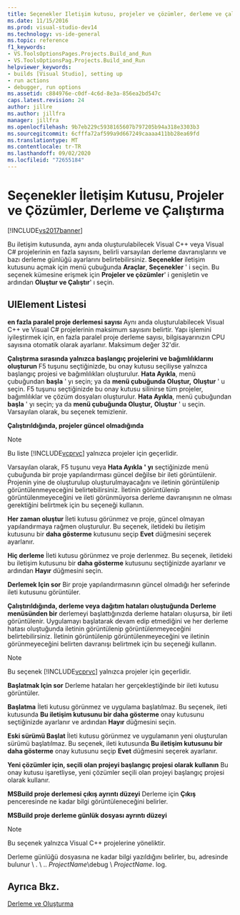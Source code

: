 ```yaml
---
title: Seçenekler Iletişim kutusu, projeler ve çözümler, derleme ve çalıştırma | Microsoft Docs
ms.date: 11/15/2016
ms.prod: visual-studio-dev14
ms.technology: vs-ide-general
ms.topic: reference
f1_keywords:
- VS.ToolsOptionsPages.Projects.Build_and_Run
- VS.ToolsOptionsPag.Projects.Build_and_Run
helpviewer_keywords:
- builds [Visual Studio], setting up
- run actions
- debugger, run options
ms.assetid: c884976e-c0df-4c6d-8e3a-856ea2bd547c
caps.latest.revision: 24
author: jillre
ms.author: jillfra
manager: jillfra
ms.openlocfilehash: 9b7eb229c5938165607b797205b94a318e3303b3
ms.sourcegitcommit: 6cfffa72af599a9d667249caaaa411bb28ea69fd
ms.translationtype: MT
ms.contentlocale: tr-TR
ms.lasthandoff: 09/02/2020
ms.locfileid: "72655184"
---
```

# <a name="options-dialog-box--projects-and-solutions-build-and-run"></a>Seçenekler İletişim Kutusu, Projeler ve Çözümler, Derleme ve Çalıştırma
[!INCLUDE[vs2017banner](../../includes/vs2017banner.md)]

Bu iletişim kutusunda, aynı anda oluşturulabilecek Visual C++ veya Visual C# projelerinin en fazla sayısını, belirli varsayılan derleme davranışlarını ve bazı derleme günlüğü ayarlarını belirtebilirsiniz. **Seçenekler** iletişim kutusunu açmak için menü çubuğunda **Araçlar**, **Seçenekler** ' i seçin. Bu seçenek kümesine erişmek için **Projeler ve çözümler**' i genişletin ve ardından **Oluştur ve Çalıştır**' ı seçin.

## <a name="uielement-list"></a>UIElement Listesi
 **en fazla paralel proje derlemesi sayısı** Aynı anda oluşturulabilecek Visual C++ ve Visual C# projelerinin maksimum sayısını belirtir. Yapı işlemini iyileştirmek için, en fazla paralel proje derleme sayısı, bilgisayarınızın CPU sayısına otomatik olarak ayarlanır. Maksimum değer 32'dir.

 **Çalıştırma sırasında yalnızca başlangıç projelerini ve bağımlılıklarını oluşturun** F5 tuşunu seçtiğinizde, bu onay kutusu seçiliyse yalnızca başlangıç projesi ve bağımlılıkları oluşturulur. **Hata Ayıkla**, menü çubuğundan **başla** ' yı seçin; ya da **menü çubuğunda Oluştur,** **Oluştur** ' u seçin. F5 tuşunu seçtiğinizde bu onay kutusu silinirse tüm projeler, bağımlılıklar ve çözüm dosyaları oluşturulur. **Hata Ayıkla**, menü çubuğundan **başla** ' yı seçin; ya da **menü çubuğunda Oluştur,** **Oluştur** ' u seçin. Varsayılan olarak, bu seçenek temizlenir.

 **Çalıştırıldığında, projeler güncel olmadığında**
 > [!NOTE]
> Bu liste [!INCLUDE[vcprvc](../../includes/vcprvc-md.md)] yalnızca projeler için geçerlidir.

 Varsayılan olarak, F5 tuşunu veya **Hata Ayıkla** **' yı** seçtiğinizde menü çubuğunda bir proje yapılandırması güncel değilse bir ileti görüntülenir. Projenin yine de oluşturulup oluşturulmayacağını ve iletinin görüntülenip görüntülenmeyeceğini belirtebilirsiniz. İletinin görüntülenip görüntülenmeyeceğini ve ileti görünmüyorsa derleme davranışının ne olması gerektiğini belirtmek için bu seçeneği kullanın.

 **Her zaman oluştur** İleti kutusu görünmez ve proje, güncel olmayan yapılandırmaya rağmen oluşturulur. Bu seçenek, iletideki bu iletişim kutusunu bir **daha gösterme** kutusunu seçip **Evet** düğmesini seçerek ayarlanır.

 **Hiç derleme** İleti kutusu görünmez ve proje derlenmez. Bu seçenek, iletideki bu iletişim kutusunu bir **daha gösterme** kutusunu seçtiğinizde ayarlanır ve ardından **Hayır** düğmesini seçin.

 **Derlemek Için sor** Bir proje yapılandırmasının güncel olmadığı her seferinde ileti kutusunu görüntüler.

 **Çalıştırıldığında, derleme veya dağıtım hataları oluştuğunda** **Derleme menüsünden bir** derlemeyi başlattığınızda derleme hataları oluşursa, bir ileti görüntülenir. Uygulamayı başlatarak devam edip etmediğini ve her derleme hatası oluştuğunda iletinin görüntülenip görüntülenmeyeceğini belirtebilirsiniz. İletinin görüntülenip görüntülenmeyeceğini ve iletinin görünmeyeceğini belirten davranışı belirtmek için bu seçeneği kullanın.

> [!NOTE]
> Bu seçenek [!INCLUDE[vcprvc](../../includes/vcprvc-md.md)] yalnızca projeler için geçerlidir.

 **Başlatmak Için sor** Derleme hataları her gerçekleştiğinde bir ileti kutusu görüntüler.

 **Başlatma** İleti kutusu görünmez ve uygulama başlatılmaz. Bu seçenek, ileti kutusunda **Bu iletişim kutusunu bir daha gösterme** onay kutusunu seçtiğinizde ayarlanır ve ardından **Hayır** düğmesini seçin.

 **Eski sürümü Başlat** İleti kutusu görünmez ve uygulamanın yeni oluşturulan sürümü başlatılmaz. Bu seçenek, ileti kutusunda **Bu iletişim kutusunu bir daha gösterme** onay kutusunu seçip **Evet** düğmesini seçerek ayarlanır.

 **Yeni çözümler için, seçili olan projeyi başlangıç projesi olarak kullanın** Bu onay kutusu işaretliyse, yeni çözümler seçili olan projeyi başlangıç projesi olarak kullanır.

 **MSBuild proje derlemesi çıkış ayrıntı düzeyi** Derleme için **Çıkış** penceresinde ne kadar bilgi görüntüleneceğini belirler.

 **MSBuild proje derleme günlük dosyası ayrıntı düzeyi**
 > [!NOTE]
> Bu seçenek yalnızca Visual C++ projelerine yöneliktir.

 Derleme günlüğü dosyasına ne kadar bilgi yazıldığını belirler, bu, adresinde bulunur \\ . \\ .. *ProjectName*\debug \\ *ProjectName*. log.

## <a name="see-also"></a>Ayrıca Bkz.
 [Derleme ve Oluşturma](../../ide/compiling-and-building-in-visual-studio.md)
